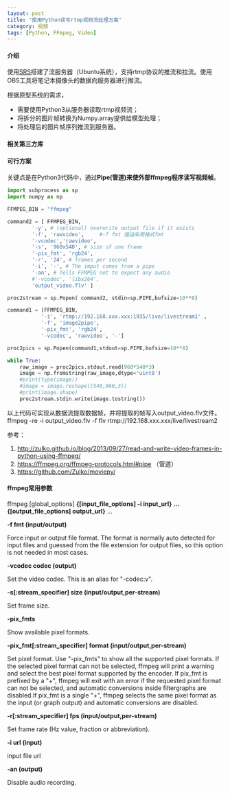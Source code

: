 ```yaml
---
layout: post
title: "使用Python读写rtmp视频流处理方案"
category: 视频
tags: [Python, FFmpeg, Video]
---
```


#### 介绍

使用[SRS][1]搭建了流服务器（Ubuntu系统），支持rtmp协议的推流和拉流。使用OBS工具将笔记本摄像头的数据向服务器进行推流。

根据原型系统的需求，
+ 需要使用Python3从服务器读取rtmp视频流；
+ 将拆分的图片帧转换为Numpy.array提供给模型处理；
+ 将处理后的图片帧序列推流到服务器。

#### 相关第三方库



#### 可行方案

关键点是在Python3代码中，通过**Pipe(管道)来使外部ffmpeg程序读写视频帧**。

```Python
import subprocess as sp
import numpy as np

FFMPEG_BIN = "ffmpeg"

command2 = [ FFMPEG_BIN,
        '-y', # (optional) overwrite output file if it exists
        '-f', 'rawvideo',     #-f fmt 强迫采用格式fmt
        '-vcodec','rawvideo',
        '-s', '960x540', # size of one frame
        '-pix_fmt', 'rgb24',
        '-r', '24', # frames per second
        '-i', '-', # The imput comes from a pipe
        '-an', # Tells FFMPEG not to expect any audio
        #'-vcodec', 'libx264',
        'output_video.flv' ]

proc2stream = sp.Popen( command2, stdin=sp.PIPE,bufsize=10**8)

command1 = [FFMPEG_BIN,
           '-i', 'rtmp://192.168.xxx.xxx:1935/live/livestream1' , 
           '-f', 'image2pipe', 
           '-pix_fmt', 'rgb24',
           '-vcodec', 'rawvideo', '-']

proc2pics = sp.Popen(command1,stdout=sp.PIPE,bufsize=10**8)

while True:
    raw_image = proc2pics.stdout.read(960*540*3)
    image = np.fromstring(raw_image,dtype='uint8')
    #print(type(image))
    #image = image.reshape((540,960,3))
    #print(image.shape)
    proc2stream.stdin.write(image.tostring())
```
以上代码可实现从数据流提取数据帧，并将提取的帧写入output_video.flv文件。
ffmpeg -re -i output_video.flv -f flv rtmp://192.168.xxx.xxx/live/livestream2 


参考：
1. http://zulko.github.io/blog/2013/09/27/read-and-write-video-frames-in-python-using-ffmpeg/     
2. https://ffmpeg.org/ffmpeg-protocols.html#pipe （管道）
3. https://github.com/Zulko/moviepy/

#### ffmpeg常用参数

ffmpeg [global_options] **{[input_file_options] -i input_url} ... {[output_file_options] output_url}** ...

**-f fmt (input/output)**

Force input or output file format. The format is normally auto detected for input files and guessed from the file extension for output files, so this option is not needed in most cases.

**-vcodec codec (output)**

Set the video codec. This is an alias for "-codec:v".

**-s[:stream_specifier] size (input/output,per-stream)**

Set frame size.

**-pix_fmts**

Show available pixel formats.


**-pix_fmt[:stream_specifier] format (input/output,per-stream)**

Set pixel format. Use "-pix_fmts" to show all the supported pixel formats.  If the selected pixel format can not be selected, 
ffmpeg will print a warning and select the best pixel format supported by the encoder.  If pix_fmt is prefixed by a "+", 
ffmpeg will exit with an error if the requested pixel format can not be selected, and automatic conversions inside filtergraphs are disabled.If pix_fmt is a single "+", ffmpeg selects the same pixel format as the input (or graph output) and automatic conversions are disabled.

**-r[:stream_specifier] fps (input/output,per-stream)**

Set frame rate (Hz value, fraction or abbreviation).

**-i url (input)**

input file url


**-an (output)**

Disable audio recording.








[1]:https://github.com/ossrs/srs
